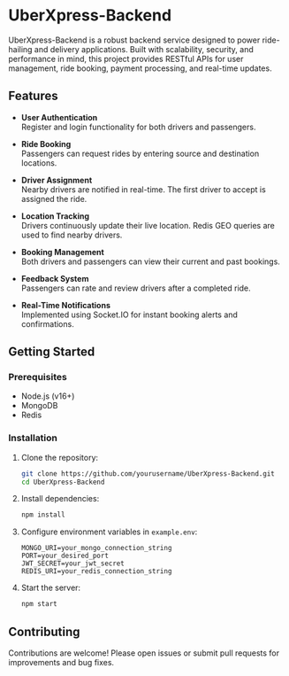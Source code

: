 # UberXpress-Backend

UberXpress-Backend is a robust backend service designed to power ride-hailing and delivery applications. Built with scalability, security, and performance in mind, this project provides RESTful APIs for user management, ride booking, payment processing, and real-time updates.

## Features

- **User Authentication**  
  Register and login functionality for both drivers and passengers.

- **Ride Booking**  
  Passengers can request rides by entering source and destination locations.

- **Driver Assignment**  
  Nearby drivers are notified in real-time. The first driver to accept is assigned the ride.

- **Location Tracking**  
  Drivers continuously update their live location. Redis GEO queries are used to find nearby drivers.

- **Booking Management**  
  Both drivers and passengers can view their current and past bookings.

- **Feedback System**  
  Passengers can rate and review drivers after a completed ride.

- **Real-Time Notifications**  
  Implemented using Socket.IO for instant booking alerts and confirmations.


## Getting Started

### Prerequisites

- Node.js (v16+)
- MongoDB
- Redis

### Installation

1. Clone the repository:
    ```bash
    git clone https://github.com/yourusername/UberXpress-Backend.git
    cd UberXpress-Backend
    ```

2. Install dependencies:
    ```bash
    npm install
    ```

3. Configure environment variables in `example.env`:
    ```
    MONGO_URI=your_mongo_connection_string
    PORT=your_desired_port
    JWT_SECRET=your_jwt_secret
    REDIS_URI=your_redis_connection_string
    ```

4. Start the server:
    ```bash
    npm start
    ```

## Contributing

Contributions are welcome! Please open issues or submit pull requests for improvements and bug fixes.
